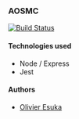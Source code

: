 ### AOSMC

[![Build Status](https://travis-ci.com/oesukam/aosmc-backend.svg?branch=develop)](https://travis-ci.com/oesukam/aosmc-backend)

#### Technologies used
- Node / Express
- Jest

#### Authors
- [Olivier Esuka](https://github.com/oesukam)
